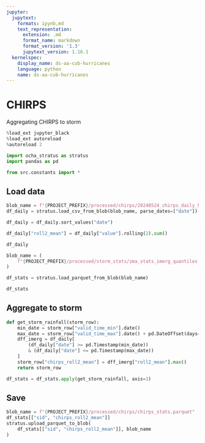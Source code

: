 ```yaml
---
jupyter:
  jupytext:
    formats: ipynb,md
    text_representation:
      extension: .md
      format_name: markdown
      format_version: '1.3'
      jupytext_version: 1.16.1
  kernelspec:
    display_name: ds-aa-cub-hurricanes
    language: python
    name: ds-aa-cub-hurricanes
---
```


# CHIRPS

Aggregating CHIRPS to storm

```python
%load_ext jupyter_black
%load_ext autoreload
%autoreload 2
```

```python
import ocha_stratus as stratus
import pandas as pd

from src.constants import *
```

## Load data

```python
blob_name = f"{PROJECT_PREFIX}/processed/chirps/20240524_chirps_daily_historical_cuba.csv"
df_daily = stratus.load_csv_from_blob(blob_name, parse_dates=["date"])
```

```python
df_daily = df_daily.sort_values("date")
```

```python
df_daily["roll2_mean"] = df_daily["value"].rolling(2).sum()
```

```python
df_daily
```

```python
blob_name = (
    f"{PROJECT_PREFIX}/processed/storm_stats/zma_stats_imerg_quantiles.parquet"
)

df_stats = stratus.load_parquet_from_blob(blob_name)
```

```python
df_stats
```

## Aggregate to storm

```python
def get_storm_rainfall(storm_row):
    min_date = storm_row["valid_time_min"].date()
    max_date = storm_row["valid_time_max"].date() + pd.DateOffset(days=1)
    dff_imerg = df_daily[
        (df_daily["date"] >= pd.Timestamp(min_date))
        & (df_daily["date"] <= pd.Timestamp(max_date))
    ]
    storm_row["chirps_roll2_mean"] = dff_imerg["roll2_mean"].max()
    return storm_row
```

```python
df_stats = df_stats.apply(get_storm_rainfall, axis=1)
```

## Save

```python
blob_name = f"{PROJECT_PREFIX}/processed/chirps/chirps_stats.parquet"
df_stats[["sid", "chirps_roll2_mean"]]
stratus.upload_parquet_to_blob(
    df_stats[["sid", "chirps_roll2_mean"]], blob_name
)
```

